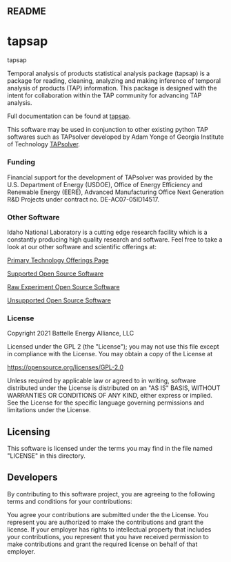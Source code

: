 README
------
# tapsap
tapsap

Temporal analysis of products statistical analysis package (tapsap) is a package for reading, cleaning, analyzing and making inference of temporal analysis of products (TAP) information.  This package is designed with the intent for collaboration within the TAP community for advancing TAP analysis.

Full documentation can be found at [tapsap](https://idaholabresearch.github.io/tapsap/).

This software may be used in conjunction to other existing python TAP softwares such as TAPsolver developed by Adam Yonge of Georgia Institute of Technology [TAPsolver](https://github.com/medford-group/TAPsolver).


### Funding

Financial support for the development of TAPsolver was provided by the U.S. Department of Energy (USDOE), Office of Energy Efficiency and Renewable Energy (EERE), Advanced Manufacturing Office Next Generation R&D Projects under contract no. DE-AC07-05ID14517.

### Other Software

Idaho National Laboratory is a cutting edge research facility which is a constantly producing high quality research and software. Feel free to take a look at our other software and scientific offerings at:

[Primary Technology Offerings Page](https://www.inl.gov/inl-initiatives/technology-deployment)

[Supported Open Source Software](https://github.com/idaholab)

[Raw Experiment Open Source Software](https://github.com/IdahoLabResearch)

[Unsupported Open Source Software](https://github.com/IdahoLabCuttingBoard)

### License

Copyright 2021 Battelle Energy Alliance, LLC

Licensed under the GPL 2 (the "License");
you may not use this file except in compliance with the License.
You may obtain a copy of the License at

  https://opensource.org/licenses/GPL-2.0

Unless required by applicable law or agreed to in writing, software
distributed under the License is distributed on an "AS IS" BASIS,
WITHOUT WARRANTIES OR CONDITIONS OF ANY KIND, either express or implied.
See the License for the specific language governing permissions and
limitations under the License.



Licensing
---------
This software is licensed under the terms you may find in the file named "LICENSE" in this directory.


Developers
----------
By contributing to this software project, you are agreeing to the following terms and conditions for your contributions:

You agree your contributions are submitted under the the License. You represent you are authorized to make the contributions and grant the license. If your employer has rights to intellectual property that includes your contributions, you represent that you have received permission to make contributions and grant the required license on behalf of that employer.
